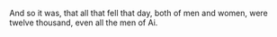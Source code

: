 And so it was, that all that fell that day, both of men and women, were twelve thousand, even all the men of Ai.
